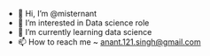 - 👋 Hi, I’m @misternant
- 👀 I’m interested in Data science role
- 🌱 I’m currently learning data science
- 📫 How to reach me ~ anant.121.singh@gmail.com

<!---
misternant/misternant is a ✨ special ✨ repository because its `README.md` (this file) appears on your GitHub profile.
You can click the Preview link to take a look at your changes.
--->
